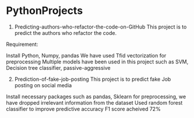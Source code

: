 # PythonProjects
1. Predicting-authors-who-refactor-the-code-on-GitHub
This project is to predict the authors who refactor the code.

Requirement:

Install Python, Numpy, pandas
We have used Tfid vectorization for preprocessing
Multiple models have been used in this project such as SVM, Decision tree classifier, passive-aggressive

2. Prediction-of-fake-job-posting
This project is to predict fake Job posting on social media

Install necessary packages such as pandas, Sklearn
for preprocessing, we have dropped irrelevant information from the dataset
Used random forest classifier to improve predictive accuracy
F1 score acheived 72%
